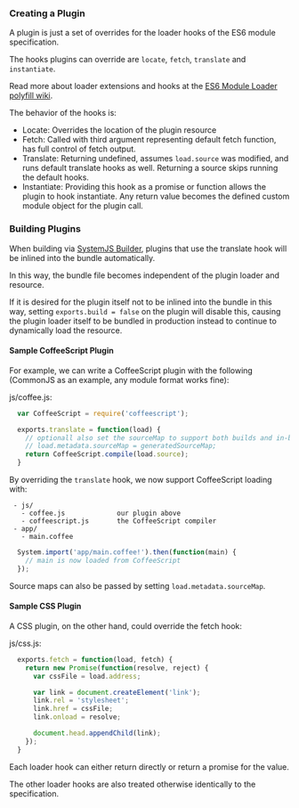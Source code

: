 ### Creating a Plugin

A plugin is just a set of overrides for the loader hooks of the ES6 module specification.

The hooks plugins can override are `locate`, `fetch`, `translate` and `instantiate`.

Read more about loader extensions and hooks at the [ES6 Module Loader polyfill wiki](https://github.com/ModuleLoader/es6-module-loader/blob/v0.17.0/docs/loader-extensions.md).

The behavior of the hooks is:

* Locate: Overrides the location of the plugin resource
* Fetch: Called with third argument representing default fetch function, has full control of fetch output.
* Translate: Returning undefined, assumes `load.source` was modified, and runs default translate hooks as well. Returning a source skips running the default hooks.
* Instantiate: Providing this hook as a promise or function allows the plugin to hook instantiate. Any return value becomes the defined custom module object for the plugin call.

### Building Plugins

When building via [SystemJS Builder](https://github.com/systemjs/builder), plugins that use the translate hook will be inlined into the bundle automatically.

In this way, the bundle file becomes independent of the plugin loader and resource.

If it is desired for the plugin itself not to be inlined into the bundle in this way, setting `exports.build = false` on the plugin will disable this,
causing the plugin loader itself to be bundled in production instead to continue to dynamically load the resource.

#### Sample CoffeeScript Plugin

For example, we can write a CoffeeScript plugin with the following (CommonJS as an example, any module format works fine):

js/coffee.js:
```javascript
  var CoffeeScript = require('coffeescript');

  exports.translate = function(load) {
    // optionall also set the sourceMap to support both builds and in-browser transpilation
    // load.metadata.sourceMap = generatedSourceMap;
    return CoffeeScript.compile(load.source);
  }
```

By overriding the `translate` hook, we now support CoffeeScript loading with:

```
 - js/
   - coffee.js             our plugin above
   - coffeescript.js       the CoffeeScript compiler
 - app/
   - main.coffee
```

```javascript
  System.import('app/main.coffee!').then(function(main) {
    // main is now loaded from CoffeeScript
  });
```

Source maps can also be passed by setting `load.metadata.sourceMap`.

#### Sample CSS Plugin

A CSS plugin, on the other hand, could override the fetch hook:

js/css.js:
```javascript
  exports.fetch = function(load, fetch) {
    return new Promise(function(resolve, reject) {
      var cssFile = load.address;

      var link = document.createElement('link');
      link.rel = 'stylesheet';
      link.href = cssFile;
      link.onload = resolve;

      document.head.appendChild(link);
    });
  }
```

Each loader hook can either return directly or return a promise for the value.

The other loader hooks are also treated otherwise identically to the specification.
